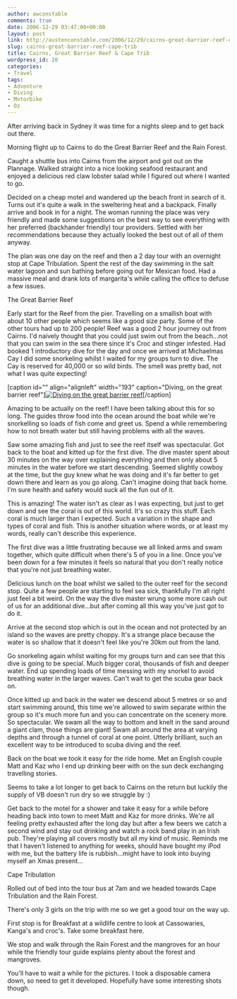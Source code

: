 ```yaml
---
author: awconstable
comments: true
date: 2006-12-29 03:47:00+00:00
layout: post
link: http://austenconstable.com/2006/12/29/cairns-great-barrier-reef-cape-trib/
slug: cairns-great-barrier-reef-cape-trib
title: Cairns, Great Barrier Reef & Cape Trib
wordpress_id: 20
categories:
- Travel
tags:
- Adventure
- Diving
- Motorbike
- Oz
---
```


After arriving back in Sydney it was time for a nights sleep and to get back out there.

Morning flight up to Cairns to do the Great Barrier Reef and the Rain Forest.

Caught a shuttle bus into Cairns from the airport and got out on the Plannage.
Walked straight into a nice looking seafood restaurant and enjoyed a
delicious red claw lobster salad while I figured out where I wanted to
go.

Decided on a cheap motel and wandered up the beach front in
search of it. Turns out it's quite a walk in the sweltering heat and a
backpack. Finally arrive and book in for a night.
The woman running the place was very friendly and made some suggestions on the best way to see everything with her preferred (backhander friendly) tour providers.
Settled with her recommendations because they actually looked the best out of all of them anyway.

The plan was one day on the reef and then a 2 day tour with an overnight stop at Cape
Tribulation. Spent the rest of the day swimming in the salt water lagoon and sun
bathing before going out for Mexican food. Had a massive meal and drank lots of
margarita's while calling the office to defuse a few issues.

The Great Barrier Reef

Early start for the Reef from the pier. Travelling on a smallish boat with
about 10 other people which seems like a good size party. Some of the
other tours had up to 200 people! Reef was a good 2 hour journey out
from Cairns. I'd naively thought that you could just swim out from the
beach...not that you can swim in the sea there since it's Croc and stinger infested.
Had booked 1 introductory dive for the day and once we arrived at Michaelmas Cay I did some snorkeling
whilst I waited for my groups turn to dive. The Cay is reserved for
40,000 or so wild birds. The smell was pretty bad, not what I was quite
expecting!

[caption id="" align="alignleft" width="193" caption="Diving, on the great barrier reef"][![Diving on the great barrier reef](http://lh6.google.co.uk/image/awconstable/RZ4r2CVjdhI/AAAAAAAAA88/i3O8pxt7SWc/s288/F1000007.JPG)](http://lh6.google.co.uk/image/awconstable/RZ4r2CVjdhI/AAAAAAAAA88/i3O8pxt7SWc/s288/F1000007.JPG)[/caption]

Amazing to be actually on the reef! I have been talking about this for so long.
The guides throw food into the ocean around the boat while we're snorkelling so loads of fish come and greet us.
Spend a while remembering how to not breath water but still having problems with all the waves.

Saw some amazing fish and just to see the reef itself was spectacular. Got back to the boat and kitted up for the first dive. The dive master spent about 30 minutes on the way over explaining everything and then only about 5 minutes in the water before we start descending. Seemed slightly cowboy at the time, but the guy knew what he was doing and it's far better to get down there and learn as you go along. Can't imagine doing that back home. I'm sure health and safety would suck all the fun out of it.

This is amazing! The water isn't as clear as I was expecting, but just to
get down and see the coral is out of this world. It's so crazy this stuff.
Each coral is much larger than I expected. Such a variation in the shape and types of coral and fish. This is another situation where words, or at least my words, really can't describe this experience.

The first dive was a little frustrating because we all linked arms and swam together, which quite difficult when there's 5 of you in a line. Once you've been down for a few minutes it feels so natural that you don't really notice that you're not just
breathing water.

Delicious lunch on the boat whilst we sailed to the outer reef for the second stop. Quite a few people are starting to feel sea sick, thankfully I'm all right just feel
a bit weird. On the way the dive master wrung some more cash out of us for an additional dive...but after coming all this way you've just got to do it.

Arrive at the second stop which is out in the ocean and not protected by an
island so the waves are pretty choppy. It's a strange place because the
water is so shallow that it doesn't feel like you're 30km out from the
land.

Go snorkeling again whilst waiting for my groups turn and
can see that this dive is going to be special. Much bigger coral,
thousands of fish and deeper water. End up spending loads of time
messing with my snorkel to avoid breathing water in the larger waves.
Can't wait to get the scuba gear back on.

Once kitted up and back in the water we descend about 5 metres or so and
start swimming around, this time we're allowed to swim separate within
the group so it's much more fun and you can concentrate on the scenery more.
So spectacular. We swam all the way to bottom and knelt in the sand around a giant clam, those things are giant!
Swam all around the area at varying depths and through a tunnel of coral at one point. Utterly brilliant, such an excellent way to be introduced to scuba diving and the reef.

Back on the boat we took it easy for the ride home. Met an English couple Matt and Kaz who I end up drinking beer with on the sun deck exchanging travelling stories.

Seems to take a lot longer to get back to Cairns on the return but luckily the supply of VB doesn't run dry so we struggle by :)

Get back to the motel for a shower and take it easy for a while before heading back into town to meet Matt and Kaz for more drinks. We're all
feeling pretty exhausted after the long day but after a few beers we
catch a second wind and stay out drinking and watch a rock band play in
an Irish pub. They're playing all covers mostly but all my kind of
music. Reminds me that I haven't listened to anything for weeks, should
have bought my iPod with me, but the battery life is rubbish...might have to look into buying myself an Xmas present...

Cape Tribulation

Rolled out of bed into the tour bus at 7am and we headed towards Cape Tribulation and the Rain Forest.

There's only 3 girls on the trip with me so we get a good tour on the way up.

First stop is for Breakfast at a wildlife centre to look at Cassowaries, Kanga's and croc's. Take some breakfast here.

We stop and walk through the Rain Forest and the mangroves for an hour while the friendly tour guide explains plenty about the forest and mangroves.

You'll have to wait a while for the pictures. I took a disposable camera down,
so need to get it developed. Hopefully have some interesting shots
though.
